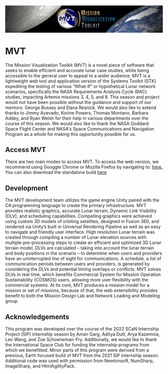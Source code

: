![image](mvt.png)

# MVT
The Mission Visualization Toolkit (MVT) is a novel piece of software that seeks to enable efficient and accurate lunar case studies, while being accessible to the general user to appeal to a wider audience.  MVT is a lightweight web tool and application version of the Systems Toolkit (STK) expediting the testing of various “What-If” or hypothetical Lunar network scenarios, specifically the NASA Requirements Analysis Cycle (RAC) studies, impacting Artemis missions 3, 4, 5, and 8.
This season and project would not have been possible without the guidance and support of our mentors: George Bussey and Elana Resnick. We would also like to extend thanks to Jimmy Acevado, Korine Powers, Thomas Montano, Barbara Addey, and Ryan Welsh for their help in various departments over the course of this season. We would also like to thank the NASA Goddard Space Flight Center and NASA's Space Communications and Navigation Program as a whole for making this opportunity possible for us.

## Access MVT
There are two main modes to access MVT.  To access the web version, we recommend using Googgle Chrome or Mozilla Firefox by navigating to: [here.](https://andallfor.github.io/MVT/)  You can also download the standalone build [here](https://drive.google.com/drive/folders/1ncs-kQsdyjm1DDYk4Y8_UNKBJ5t-x-pT)  

## Development
The MVT development team utilizes the game engine Unity paired with the C# programming language to create the primary infrastructure. MVT provides realistic graphics, accurate Lunar terrain, Dynamic Link Visibility (DLV), and scheduling capabilities. Compelling graphics were achieved using custom 3D models of orbiting satellites, designed in Fusion 360, and rendered via Unity’s built in Universal Rendering Pipeline as well as an easy to navigate and friendly user interface. High resolution Lunar terrain was created through compiling a number of Lunar elevation sources with multiple pre-processing steps to create an efficient and optimized 3D Lunar terrain model. DLVs are calculated – taking into account the lunar terrain and body positions in the scenario – to determine when users and providers have an uninterrupted line of sight for communications. A schedule, a list of communication periods between users and providers, is generated by considering the DLVs and potential timing overlaps or conflicts. MVT solves DLVs in real time, which benefits Commercial System for Mission Operation Sustainability (COSMOS) users, allowing more user flexibility with the commercial systems. At its core, MVT produces a mission model for a mission or set of missions, because of that, the web extensibility provides benefit to both the Mission Design Lab and Network Loading and Modeling group.

## Acknowledgements
This program was developed over the course of the 2022 SCaN Internship Project (SIP) internship season by Aman Garg, Aditya Dutt, Arya Kazemnia, Leo Wang, and Zoe Schoeneman-Fry.  Additionally, we would like to thank the International Space Club for funding the internship programs from which we benefitted. Minor parts of this program were derived from a previous, Earth focused build of MVT from the 2021 SIP internship season. Additional code was used with permission from Newtonsoft, NumSharp, ImageSharp, and HtmlAgilityPack.
